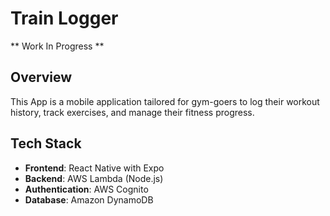 # Train Logger

** Work In Progress **

## Overview

This App is a mobile application tailored for gym-goers to log their workout history, track exercises, and manage their fitness progress.

## Tech Stack

- **Frontend**: React Native with Expo
- **Backend**: AWS Lambda (Node.js)
- **Authentication**: AWS Cognito
- **Database**: Amazon DynamoDB